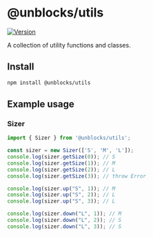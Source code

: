 # @unblocks/utils

[![Version](https://img.shields.io/npm/v/@unblocks/utils.svg?style=flat)](https://img.shields.io/npm/v/@unblocks/utils.svg?style=flat)

A collection of utility functions and classes.

## Install

```sh
npm install @unblocks/utils
```

## Example usage

### Sizer

```ts
import { Sizer } from '@unblocks/utils';

const sizer = new Sizer(['S', 'M', 'L']);
console.log(sizer.getSize(0)); // S
console.log(sizer.getSize(1)); // M
console.log(sizer.getSize(2)); // L
console.log(sizer.getSize(3)); // throw Error

console.log(sizer.up("S", 1)); // M
console.log(sizer.up("S", 2)); // L
console.log(sizer.up("S", 3)); // L

console.log(sizer.down("L", 1)); // M
console.log(sizer.down("L", 2)); // S
console.log(sizer.down("L", 3)); // S
```
